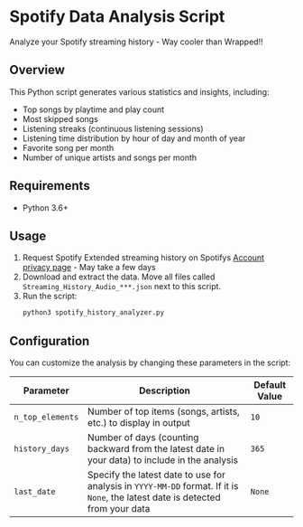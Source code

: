 # Spotify Data Analysis Script

Analyze your Spotify streaming history - Way cooler than Wrapped!!

## Overview

This Python script generates various statistics and insights, including:

- Top songs by playtime and play count
- Most skipped songs
- Listening streaks (continuous listening sessions)
- Listening time distribution by hour of day and month of year
- Favorite song per month
- Number of unique artists and songs per month

## Requirements

- Python 3.6+

## Usage

1. Request Spotify Extended streaming history on Spotifys [Account privacy page](https://www.spotify.com/us/account/privacy/) - May take a few days
2. Download and extract the data. Move all files called `Streaming_History_Audio_***.json` next to this script.
3. Run the script:
	```bash
	python3 spotify_history_analyzer.py
	```

## Configuration

You can customize the analysis by changing these parameters in the script:

| Parameter        | Description                                                                                                                     | Default Value |
| ---------------- | ------------------------------------------------------------------------------------------------------------------------------- | ------------- |
| `n_top_elements` | Number of top items (songs, artists, etc.) to display in output                                                                 | `10`          |
| `history_days`   | Number of days (counting backward from the latest date in your data) to include in the analysis                                 | `365`         |
| `last_date`      | Specify the latest date to use for analysis in `YYYY-MM-DD` format. If it is `None`, the latest date is detected from your data | `None`        |
